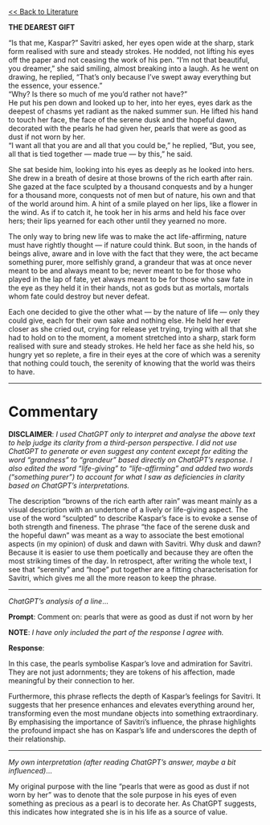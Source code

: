 [<< Back to Literature](https://pranigopu.github.io/art/literature)

**THE DEAREST GIFT**

“Is that me, Kaspar?” Savitri asked, her eyes open wide at the sharp, stark form realised with sure and steady strokes. He nodded, not lifting his eyes off the paper and not ceasing the work of his pen. “I’m not that beautiful, you dreamer,” she said smiling, almost breaking into a laugh. As he went on drawing, he replied, “That’s only because I’ve swept away everything but the essence, your essence.” <br>
“Why? Is there so much of me you’d rather not have?” <br>
He put his pen down and looked up to her, into her eyes, eyes dark as the deepest of chasms yet radiant as the naked summer sun. He lifted his hand to touch her face, the face of the serene dusk and the hopeful dawn, decorated with the pearls he had given her, pearls that were as good as dust if not worn by her. <br>
“I want all that you are and all that you could be,” he replied, “But, you see, all that is tied together — made true — by this,” he said.

She sat beside him, looking into his eyes as deeply as he looked into hers. She drew in a breath of desire at those browns of the rich earth after rain. She gazed at the face sculpted by a thousand conquests and by a hunger for a thousand more, conquests not of men but of nature, his own and that of the world around him. A hint of a smile played on her lips, like a flower in the wind. As if to catch it, he took her in his arms and held his face over hers; their lips yearned for each other until they yearned no more.

The only way to bring new life was to make the act life-affirming, nature must have rightly thought — if nature could think. But soon, in the hands of beings alive, aware and in love with the fact that they were, the act became something purer, more selfishly grand, a grandeur that was at once never meant to be and always meant to be; never meant to be for those who played in the lap of fate, yet always meant to be for those who saw fate in the eye as they held it in their hands, not as gods but as mortals, mortals whom fate could destroy but never defeat.

Each one decided to give the other what — by the nature of life — only they could give, each for their own sake and nothing else. He held her ever closer as she cried out, crying for release yet trying, trying with all that she had to hold on to the moment, a moment stretched into a sharp, stark form realised with sure and steady strokes. He held her face as she held his, so hungry yet so replete, a fire in their eyes at the core of which was a serenity that nothing could touch, the serenity of knowing that the world was theirs to have.

---

# Commentary
**DISCLAIMER**: _I used ChatGPT only to interpret and analyse the above text to help judge its clarity from a third-person perspective. I did not use ChatGPT to generate or even suggest any content except for editing the word “grandness” to “grandeur” based directly on ChatGPT’s response. I also edited the word “life-giving” to “life-affirming” and added two words (“something purer”) to account for what I saw as deficiencies in clarity based on ChatGPT’s interpretations._

The description “browns of the rich earth after rain” was meant mainly as a visual description with an undertone of a lively or life-giving aspect. The use of the word “sculpted” to describe Kaspar’s face is to evoke a sense of both strength and fineness. The phrase “the face of the serene dusk and the hopeful dawn” was meant as a way to associate the best emotional aspects (in my opinion) of dusk and dawn with Savitri. Why dusk and dawn? Because it is easier to use them poetically and because they are often the most striking times of the day. In retrospect, after writing the whole text, I see that “serenity” and “hope” put together are a fitting characterisation for Savitri, which gives me all the more reason to keep the phrase.

---

_ChatGPT’s analysis of a line_...

**Prompt**: Comment on: pearls that were as good as dust if not worn by her

**NOTE**: _I have only included the part of the response I agree with._

**Response**:

In this case, the pearls symbolise Kaspar’s love and admiration for Savitri. They are not just adornments; they are tokens of his affection, made meaningful by their connection to her.

Furthermore, this phrase reflects the depth of Kaspar’s feelings for Savitri. It suggests that her presence enhances and elevates everything around her, transforming even the most mundane objects into something extraordinary. By emphasising the importance of Savitri’s influence, the phrase highlights the profound impact she has on Kaspar’s life and underscores the depth of their relationship.

---

_My own interpretation (after reading ChatGPT’s answer, maybe a bit influenced)_...

My original purpose with the line “pearls that were as good as dust if not worn by her” was to denote that the sole purpose in his eyes of even something as precious as a pearl is to decorate her. As ChatGPT suggests, this indicates how integrated she is in his life as a source of value.